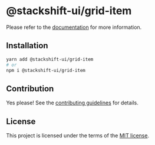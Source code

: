 # @stackshift-ui/grid-item

Please refer to the [documentation](https://stackshift-ui.webriq.com/docs/components/grid-item) for more information.

## Installation

```sh
yarn add @stackshift-ui/grid-item
# or
npm i @stackshift-ui/grid-item
```

## Contribution

Yes please! See the
[contributing guidelines](https://github.com/stackshift-ui/components/master/CONTRIBUTING.md)
for details.

## License

This project is licensed under the terms of the
[MIT license](https://github.com/stackshift-ui/components/master/LICENSE).
